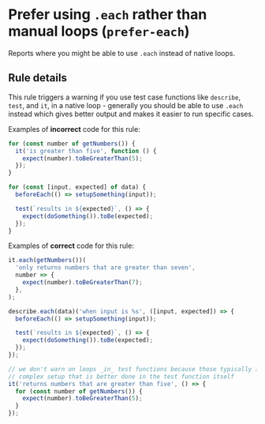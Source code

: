 # Prefer using `.each` rather than manual loops (`prefer-each`)

Reports where you might be able to use `.each` instead of native loops.

## Rule details

This rule triggers a warning if you use test case functions like `describe`,
`test`, and `it`, in a native loop - generally you should be able to use `.each`
instead which gives better output and makes it easier to run specific cases.

Examples of **incorrect** code for this rule:

```js
for (const number of getNumbers()) {
  it('is greater than five', function () {
    expect(number).toBeGreaterThan(5);
  });
}

for (const [input, expected] of data) {
  beforeEach(() => setupSomething(input));

  test(`results in ${expected}`, () => {
    expect(doSomething()).toBe(expected);
  });
}
```

Examples of **correct** code for this rule:

```js
it.each(getNumbers())(
  'only returns numbers that are greater than seven',
  number => {
    expect(number).toBeGreaterThan(7);
  },
);

describe.each(data)('when input is %s', ([input, expected]) => {
  beforeEach(() => setupSomething(input));

  test(`results in ${expected}`, () => {
    expect(doSomething()).toBe(expected);
  });
});

// we don't warn on loops _in_ test functions because those typically involve
// complex setup that is better done in the test function itself
it('returns numbers that are greater than five', () => {
  for (const number of getNumbers()) {
    expect(number).toBeGreaterThan(5);
  }
});
```
